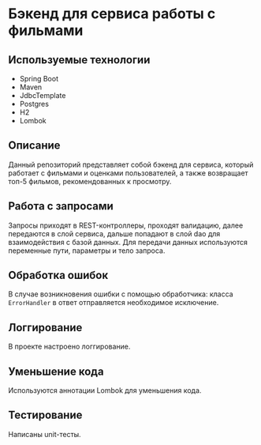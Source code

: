 # Бэкенд для сервиса работы с фильмами

## Используемые технологии
- Spring Boot
- Maven
- JdbcTemplate
- Postgres
- H2
- Lombok

## Описание
Данный репозиторий представляет собой бэкенд для сервиса, который работает с фильмами и оценками пользователей, а также возвращает топ-5 фильмов, рекомендованных к просмотру.

## Работа с запросами
Запросы приходят в REST-контроллеры, проходят валидацию, далее передаются в слой сервиса, дальше попадают в слой dao для взаимодействия с базой данных. Для передачи данных используются переменные пути, параметры и тело запроса.

## Обработка ошибок
В случае возникновения ошибки с помощью обработчика: класса `ErrorHandler` в ответ отправляется необходимое исключение.

## Логгирование
В проекте настроено логгирование.

## Уменьшение кода
Используются аннотации Lombok для уменьшения кода.

## Тестирование
Написаны unit-тесты.
